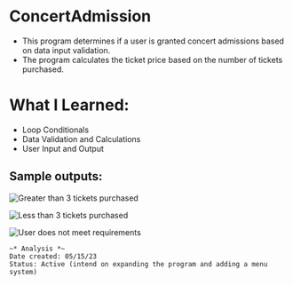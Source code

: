 # ConcertAdmission
* This program determines if a user is granted concert admissions based on data input validation. 
* The program calculates the ticket price based on the number of tickets purchased. 

# What I Learned:
* Loop Conditionals
* Data Validation and Calculations 
* User Input and Output
## Sample outputs:
<p>
  <img alt="Greater than 3 tickets purchased" src="https://github.com/efloresz/ConcertAdmission/assets/110843762/e99a940c-8c0f-4473-af01-cab8d8f53cfe">
</p>

<p>
    <img alt="Less than 3 tickets purchased" src="https://github.com/efloresz/ConcertAdmission/assets/110843762/3e7a300e-d60c-4159-a7ae-e547d3f16723">
</p>

<p>
  <img alt="User does not meet requirements" src="https://github.com/efloresz/ConcertAdmission/assets/110843762/b508a95c-8c79-4909-a030-c9f01942e3dc">
</p>

``` 
~* Analysis *~
Date created: 05/15/23
Status: Active (intend on expanding the program and adding a menu system)
  
